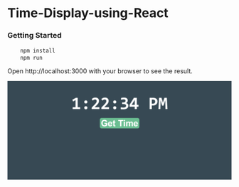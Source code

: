 # Time-Display-using-React

### Getting Started
``` 
    npm install 
    npm run
```
Open http://localhost:3000 with your browser to see the result.

![](screenshots/home.png)
